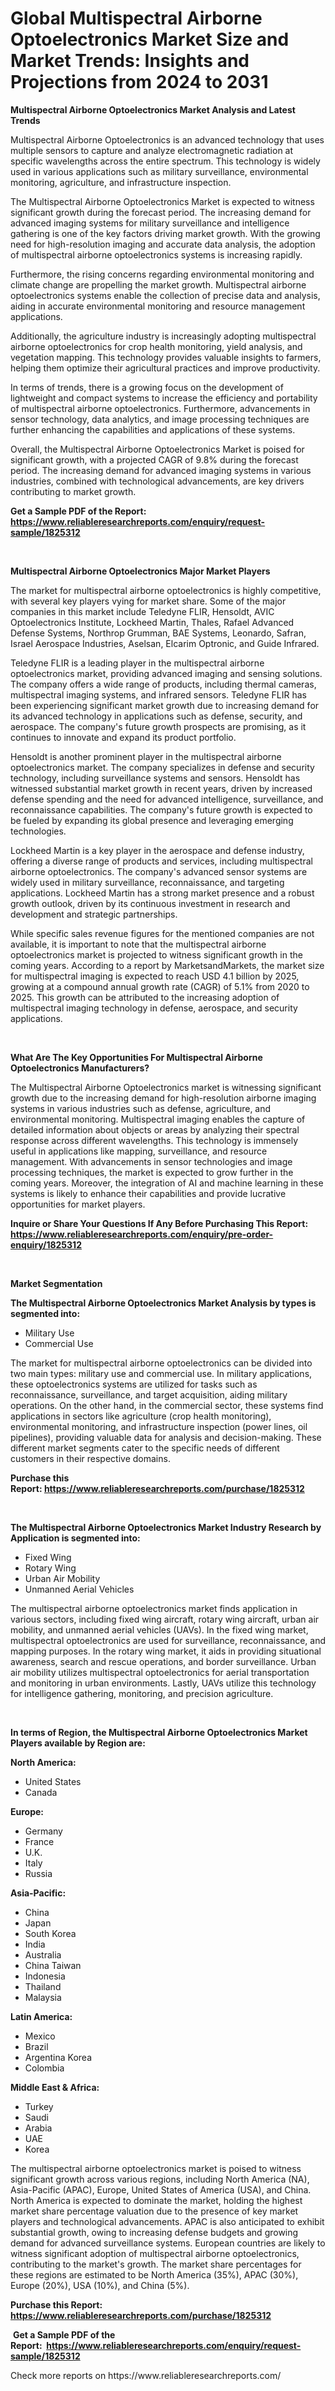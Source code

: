 <p><h1>Global Multispectral Airborne Optoelectronics Market Size and Market Trends: Insights and Projections from 2024 to 2031</h1></p><p><strong>Multispectral Airborne Optoelectronics Market Analysis and Latest Trends</strong></p>
<p><p>Multispectral Airborne Optoelectronics is an advanced technology that uses multiple sensors to capture and analyze electromagnetic radiation at specific wavelengths across the entire spectrum. This technology is widely used in various applications such as military surveillance, environmental monitoring, agriculture, and infrastructure inspection.</p><p>The Multispectral Airborne Optoelectronics Market is expected to witness significant growth during the forecast period. The increasing demand for advanced imaging systems for military surveillance and intelligence gathering is one of the key factors driving market growth. With the growing need for high-resolution imaging and accurate data analysis, the adoption of multispectral airborne optoelectronics systems is increasing rapidly.</p><p>Furthermore, the rising concerns regarding environmental monitoring and climate change are propelling the market growth. Multispectral airborne optoelectronics systems enable the collection of precise data and analysis, aiding in accurate environmental monitoring and resource management applications.</p><p>Additionally, the agriculture industry is increasingly adopting multispectral airborne optoelectronics for crop health monitoring, yield analysis, and vegetation mapping. This technology provides valuable insights to farmers, helping them optimize their agricultural practices and improve productivity.</p><p>In terms of trends, there is a growing focus on the development of lightweight and compact systems to increase the efficiency and portability of multispectral airborne optoelectronics. Furthermore, advancements in sensor technology, data analytics, and image processing techniques are further enhancing the capabilities and applications of these systems.</p><p>Overall, the Multispectral Airborne Optoelectronics Market is poised for significant growth, with a projected CAGR of 9.8% during the forecast period. The increasing demand for advanced imaging systems in various industries, combined with technological advancements, are key drivers contributing to market growth.</p></p>
<p><strong>Get a Sample PDF of the Report:&nbsp; <a href="https://www.reliableresearchreports.com/enquiry/request-sample/1825312">https://www.reliableresearchreports.com/enquiry/request-sample/1825312</a></strong></p>
<p>&nbsp;</p>
<p><strong>Multispectral Airborne Optoelectronics Major Market Players</strong></p>
<p><p>The market for multispectral airborne optoelectronics is highly competitive, with several key players vying for market share. Some of the major companies in this market include Teledyne FLIR, Hensoldt, AVIC Optoelectronics Institute, Lockheed Martin, Thales, Rafael Advanced Defense Systems, Northrop Grumman, BAE Systems, Leonardo, Safran, Israel Aerospace Industries, Aselsan, Elcarim Optronic, and Guide Infrared.</p><p>Teledyne FLIR is a leading player in the multispectral airborne optoelectronics market, providing advanced imaging and sensing solutions. The company offers a wide range of products, including thermal cameras, multispectral imaging systems, and infrared sensors. Teledyne FLIR has been experiencing significant market growth due to increasing demand for its advanced technology in applications such as defense, security, and aerospace. The company's future growth prospects are promising, as it continues to innovate and expand its product portfolio.</p><p>Hensoldt is another prominent player in the multispectral airborne optoelectronics market. The company specializes in defense and security technology, including surveillance systems and sensors. Hensoldt has witnessed substantial market growth in recent years, driven by increased defense spending and the need for advanced intelligence, surveillance, and reconnaissance capabilities. The company's future growth is expected to be fueled by expanding its global presence and leveraging emerging technologies.</p><p>Lockheed Martin is a key player in the aerospace and defense industry, offering a diverse range of products and services, including multispectral airborne optoelectronics. The company's advanced sensor systems are widely used in military surveillance, reconnaissance, and targeting applications. Lockheed Martin has a strong market presence and a robust growth outlook, driven by its continuous investment in research and development and strategic partnerships.</p><p>While specific sales revenue figures for the mentioned companies are not available, it is important to note that the multispectral airborne optoelectronics market is projected to witness significant growth in the coming years. According to a report by MarketsandMarkets, the market size for multispectral imaging is expected to reach USD 4.1 billion by 2025, growing at a compound annual growth rate (CAGR) of 5.1% from 2020 to 2025. This growth can be attributed to the increasing adoption of multispectral imaging technology in defense, aerospace, and security applications.</p></p>
<p>&nbsp;</p>
<p><strong>What Are The Key Opportunities For Multispectral Airborne Optoelectronics Manufacturers?</strong></p>
<p><p>The Multispectral Airborne Optoelectronics market is witnessing significant growth due to the increasing demand for high-resolution airborne imaging systems in various industries such as defense, agriculture, and environmental monitoring. Multispectral imaging enables the capture of detailed information about objects or areas by analyzing their spectral response across different wavelengths. This technology is immensely useful in applications like mapping, surveillance, and resource management. With advancements in sensor technologies and image processing techniques, the market is expected to grow further in the coming years. Moreover, the integration of AI and machine learning in these systems is likely to enhance their capabilities and provide lucrative opportunities for market players.</p></p>
<p><strong>Inquire or Share Your Questions If Any Before Purchasing This Report: <a href="https://www.reliableresearchreports.com/enquiry/pre-order-enquiry/1825312">https://www.reliableresearchreports.com/enquiry/pre-order-enquiry/1825312</a></strong></p>
<p>&nbsp;</p>
<p><strong>Market Segmentation</strong></p>
<p><strong>The Multispectral Airborne Optoelectronics Market Analysis by types is segmented into:</strong></p>
<p><ul><li>Military Use</li><li>Commercial Use</li></ul></p>
<p><p>The market for multispectral airborne optoelectronics can be divided into two main types: military use and commercial use. In military applications, these optoelectronics systems are utilized for tasks such as reconnaissance, surveillance, and target acquisition, aiding military operations. On the other hand, in the commercial sector, these systems find applications in sectors like agriculture (crop health monitoring), environmental monitoring, and infrastructure inspection (power lines, oil pipelines), providing valuable data for analysis and decision-making. These different market segments cater to the specific needs of different customers in their respective domains.</p></p>
<p><strong>Purchase this Report:&nbsp;<a href="https://www.reliableresearchreports.com/purchase/1825312">https://www.reliableresearchreports.com/purchase/1825312</a></strong></p>
<p>&nbsp;</p>
<p><strong>The Multispectral Airborne Optoelectronics Market Industry Research by Application is segmented into:</strong></p>
<p><ul><li>Fixed Wing</li><li>Rotary Wing</li><li>Urban Air Mobility</li><li>Unmanned Aerial Vehicles</li></ul></p>
<p><p>The multispectral airborne optoelectronics market finds application in various sectors, including fixed wing aircraft, rotary wing aircraft, urban air mobility, and unmanned aerial vehicles (UAVs). In the fixed wing market, multispectral optoelectronics are used for surveillance, reconnaissance, and mapping purposes. In the rotary wing market, it aids in providing situational awareness, search and rescue operations, and border surveillance. Urban air mobility utilizes multispectral optoelectronics for aerial transportation and monitoring in urban environments. Lastly, UAVs utilize this technology for intelligence gathering, monitoring, and precision agriculture.</p></p>
<p>&nbsp;</p>
<p><strong>In terms of Region, the Multispectral Airborne Optoelectronics Market Players available by Region are:</strong></p>
<p>
    <p> <strong> North America: </strong>
        <ul>
            <li>United States</li>
            <li>Canada</li>
        </ul>
        </p> 
    <p> <strong> Europe: </strong>
        <ul>
            <li>Germany</li>
            <li>France</li>
            <li>U.K.</li>
            <li>Italy</li>
            <li>Russia</li>
        </ul>
        </p> 
    <p> <strong> Asia-Pacific: </strong>
        <ul>
            <li>China</li>
            <li>Japan</li>
            <li>South Korea</li>
            <li>India</li>
            <li>Australia</li>
            <li>China Taiwan</li>
            <li>Indonesia</li>
            <li>Thailand</li>
            <li>Malaysia</li>
        </ul>
        </p> 
    <p> <strong> Latin America: </strong>
        <ul>
            <li>Mexico</li>
            <li>Brazil</li>
            <li>Argentina Korea</li>
            <li>Colombia</li>
        </ul>
        </p> 
    <p> <strong> Middle East & Africa: </strong>
        <ul>
            <li>Turkey</li>
            <li>Saudi</li>
            <li>Arabia</li>
            <li>UAE</li>
            <li>Korea</li>
        </ul>
    </p>
    </p>
<p><p>The multispectral airborne optoelectronics market is poised to witness significant growth across various regions, including North America (NA), Asia-Pacific (APAC), Europe, United States of America (USA), and China. North America is expected to dominate the market, holding the highest market share percentage valuation due to the presence of key market players and technological advancements. APAC is also anticipated to exhibit substantial growth, owing to increasing defense budgets and growing demand for advanced surveillance systems. European countries are likely to witness significant adoption of multispectral airborne optoelectronics, contributing to the market's growth. The market share percentages for these regions are estimated to be North America (35%), APAC (30%), Europe (20%), USA (10%), and China (5%).</p></p>
<p><strong>Purchase this Report: <a href="https://www.reliableresearchreports.com/purchase/1825312">https://www.reliableresearchreports.com/purchase/1825312</a></strong></p>
<p>&nbsp;<strong>Get a Sample PDF of the Report:&nbsp;&nbsp;<a href="https://www.reliableresearchreports.com/enquiry/request-sample/1825312">https://www.reliableresearchreports.com/enquiry/request-sample/1825312</a></strong></p>
<p><strong></strong></p>
<p>Check more reports on https://www.reliableresearchreports.com/</p>